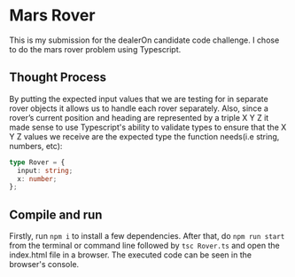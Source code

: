 # Mars Rover

This is my submission for the dealerOn candidate code challenge. I chose to do the mars rover problem using Typescript.

## Thought Process

By putting the expected input values that we are testing for in separate rover objects it allows us to handle each rover separately. Also, since a rover’s current position and heading are represented by a triple X Y Z it made sense to use Typescript's ability to validate types to ensure that the X Y Z values we receive are the expected type the function needs(i.e string, numbers, etc):

```typescript
type Rover = {
  input: string;
  x: number;
};
```

## Compile and run

Firstly, run `npm i` to install a few dependencies. After that, do `npm run start` from the terminal or command line followed by `tsc Rover.ts` and open the index.html file in a browser. The executed code can be seen in the browser's console.
